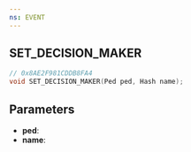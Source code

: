 ```yaml
---
ns: EVENT
---
```

## SET_DECISION_MAKER

```c
// 0x8AE2F981CDDB8FA4
void SET_DECISION_MAKER(Ped ped, Hash name);
```

## Parameters
* **ped**:
* **name**:
